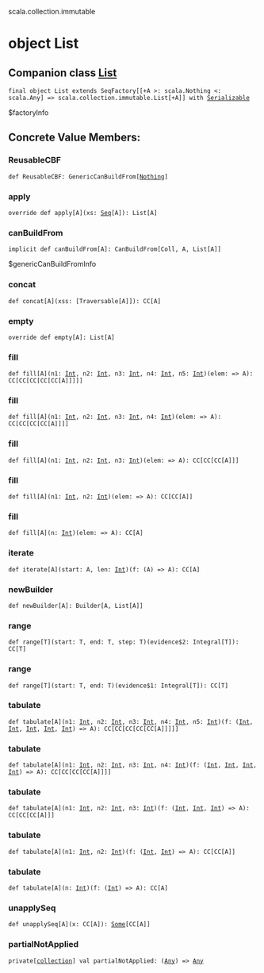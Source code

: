 scala.collection.immutable
# object List

## Companion class <a href="./List.md">List</a>

<pre><code class="language-scala" >final object List extends SeqFactory[[+A >: scala.Nothing <: scala.Any] => scala.collection.immutable.List[+A]] with <a href="../../Serializable.md">Serializable</a></pre></code>
$factoryInfo

## Concrete Value Members:
### ReusableCBF
<pre><code class="language-scala" >def ReusableCBF: GenericCanBuildFrom[<a href="../../Nothing.md">Nothing</a>]</pre></code>

### apply
<pre><code class="language-scala" >override def apply[A](xs: <a href="../Seq.md">Seq</a>[A]): List[A]</pre></code>

### canBuildFrom
<pre><code class="language-scala" >implicit def canBuildFrom[A]: CanBuildFrom[Coll, A, List[A]]</pre></code>
$genericCanBuildFromInfo

### concat
<pre><code class="language-scala" >def concat[A](xss: <a href="../../<repeated>.md"><repeated></a>[Traversable[A]]): CC[A]</pre></code>

### empty
<pre><code class="language-scala" >override def empty[A]: List[A]</pre></code>

### fill
<pre><code class="language-scala" >def fill[A](n1: <a href="../../Int.md">Int</a>, n2: <a href="../../Int.md">Int</a>, n3: <a href="../../Int.md">Int</a>, n4: <a href="../../Int.md">Int</a>, n5: <a href="../../Int.md">Int</a>)(elem: => A): CC[CC[CC[CC[CC[A]]]]]</pre></code>

### fill
<pre><code class="language-scala" >def fill[A](n1: <a href="../../Int.md">Int</a>, n2: <a href="../../Int.md">Int</a>, n3: <a href="../../Int.md">Int</a>, n4: <a href="../../Int.md">Int</a>)(elem: => A): CC[CC[CC[CC[A]]]]</pre></code>

### fill
<pre><code class="language-scala" >def fill[A](n1: <a href="../../Int.md">Int</a>, n2: <a href="../../Int.md">Int</a>, n3: <a href="../../Int.md">Int</a>)(elem: => A): CC[CC[CC[A]]]</pre></code>

### fill
<pre><code class="language-scala" >def fill[A](n1: <a href="../../Int.md">Int</a>, n2: <a href="../../Int.md">Int</a>)(elem: => A): CC[CC[A]]</pre></code>

### fill
<pre><code class="language-scala" >def fill[A](n: <a href="../../Int.md">Int</a>)(elem: => A): CC[A]</pre></code>

### iterate
<pre><code class="language-scala" >def iterate[A](start: A, len: <a href="../../Int.md">Int</a>)(f: (A) => A): CC[A]</pre></code>

### newBuilder
<pre><code class="language-scala" >def newBuilder[A]: Builder[A, List[A]]</pre></code>

### range
<pre><code class="language-scala" >def range[T](start: T, end: T, step: T)(evidence$2: Integral[T]): CC[T]</pre></code>

### range
<pre><code class="language-scala" >def range[T](start: T, end: T)(evidence$1: Integral[T]): CC[T]</pre></code>

### tabulate
<pre><code class="language-scala" >def tabulate[A](n1: <a href="../../Int.md">Int</a>, n2: <a href="../../Int.md">Int</a>, n3: <a href="../../Int.md">Int</a>, n4: <a href="../../Int.md">Int</a>, n5: <a href="../../Int.md">Int</a>)(f: (<a href="../../Int.md">Int</a>, <a href="../../Int.md">Int</a>, <a href="../../Int.md">Int</a>, <a href="../../Int.md">Int</a>, <a href="../../Int.md">Int</a>) => A): CC[CC[CC[CC[CC[A]]]]]</pre></code>

### tabulate
<pre><code class="language-scala" >def tabulate[A](n1: <a href="../../Int.md">Int</a>, n2: <a href="../../Int.md">Int</a>, n3: <a href="../../Int.md">Int</a>, n4: <a href="../../Int.md">Int</a>)(f: (<a href="../../Int.md">Int</a>, <a href="../../Int.md">Int</a>, <a href="../../Int.md">Int</a>, <a href="../../Int.md">Int</a>) => A): CC[CC[CC[CC[A]]]]</pre></code>

### tabulate
<pre><code class="language-scala" >def tabulate[A](n1: <a href="../../Int.md">Int</a>, n2: <a href="../../Int.md">Int</a>, n3: <a href="../../Int.md">Int</a>)(f: (<a href="../../Int.md">Int</a>, <a href="../../Int.md">Int</a>, <a href="../../Int.md">Int</a>) => A): CC[CC[CC[A]]]</pre></code>

### tabulate
<pre><code class="language-scala" >def tabulate[A](n1: <a href="../../Int.md">Int</a>, n2: <a href="../../Int.md">Int</a>)(f: (<a href="../../Int.md">Int</a>, <a href="../../Int.md">Int</a>) => A): CC[CC[A]]</pre></code>

### tabulate
<pre><code class="language-scala" >def tabulate[A](n: <a href="../../Int.md">Int</a>)(f: (<a href="../../Int.md">Int</a>) => A): CC[A]</pre></code>

### unapplySeq
<pre><code class="language-scala" >def unapplySeq[A](x: CC[A]): <a href="../../Some.md">Some</a>[CC[A]]</pre></code>

### partialNotApplied
<pre><code class="language-scala" >private[<a href="../../collection.md">collection</a>] val partialNotApplied: (<a href="../../Any.md">Any</a>) => <a href="../../Any.md">Any</a></pre></code>

